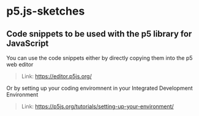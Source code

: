# p5.js-sketches

## Code snippets to be used with the p5 library for JavaScript

You can use the code snippets either by directly copying them into the p5 web editor
> Link: https://editor.p5js.org/

Or by setting up your coding enviromnent in your Integrated Development Environment
> Link: https://p5js.org/tutorials/setting-up-your-environment/